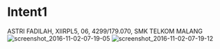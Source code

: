 # Intent1
ASTRI FADILAH, XIIRPL5, 06, 4299/179.070, SMK TELKOM MALANG
![screenshot_2016-11-02-07-19-05](https://cloud.githubusercontent.com/assets/22854200/19914661/feb3c1ce-a0de-11e6-850c-8bdc2ecdcbf9.png)
![screenshot_2016-11-02-07-19-12](https://cloud.githubusercontent.com/assets/22854200/19914662/feb8073e-a0de-11e6-80fa-7633ce0c75ea.png)

